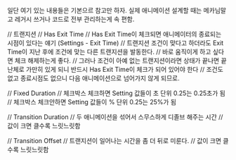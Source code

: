 일단 여기 있는 내용들은 기본으르 참고만 하자. 실제 애니메이션 설계할 때는 메카님말고 레거시 쓰거나 코드로 전부 관리하는게 속 편함.

// 트랜지션
// Has Exit Time
// Has Exit Time이 체크되면 애니메이터의 종료되는 시점이 있다는 얘기 (Settings - Exit Time)
// 트랜지션 조건이 맞다고 하더라도 Exit Time이 지난 후에 조건에 맞는 다른 트랜지션을 발동한다.
// 바로 움직이게 하고 싶다면 체크 해제하는게 좋다.
// 그러나 조건이 아예 없는 트랜지션이라면 상태가 끝나면 끝난체로 가만히 있게 되니 반드시 Has Exit Time이 체크가 되어 있어야 한다
// 조건도 없고 종료시점도 없으니 다음 애니메이션으로 넘어가지 않게 되므로.

// Fixed Duration
// 체크박스 체크하면   Setting 값들이 초 단위     0.25는 0.25초가 됨
// 체크박스 체크안하면  Setting 값들이 % 단위     0.25는 25%가 됨
    
// Transition Duration
// 두 애니메이션을 섞어서 스무스하게 디졸브 해주는 시간
// 값이 크면 클수록 느릿느릿함
    
// Transition Offset
// 트랜지션이 일어나는 시간을 좀 더 뒤로 미룬다.
// 값이 크면 클수록 느릿느릿함
